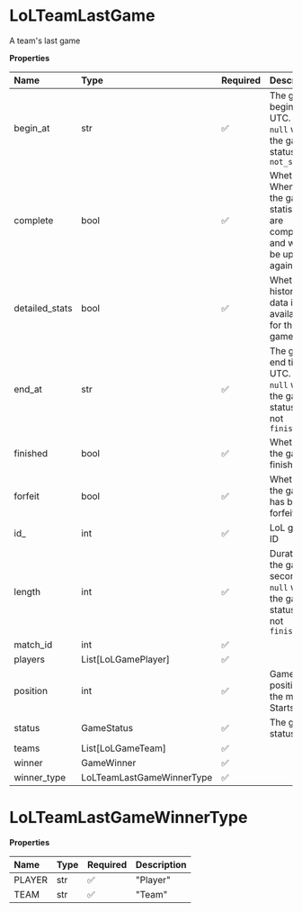 # LoLTeamLastGame

A team's last game

**Properties**

| Name           | Type                      | Required | Description                                                                         |
| :------------- | :------------------------ | :------- | :---------------------------------------------------------------------------------- |
| begin_at       | str                       | ✅       | The game begin time, UTC. <br/>`null` when the game status is `not_started`         |
| complete       | bool                      | ✅       | Whether When `true`, the game statistics are complete and will not be updated again |
| detailed_stats | bool                      | ✅       | Whether historical data is available for the game                                   |
| end_at         | str                       | ✅       | The game end time, UTC. <br/>`null` when the game status is not `finished`          |
| finished       | bool                      | ✅       | Whether the game is finished                                                        |
| forfeit        | bool                      | ✅       | Whether the game has been forfeited                                                 |
| id\_           | int                       | ✅       | LoL game ID                                                                         |
| length         | int                       | ✅       | Duration of the game in seconds. <br/>`null` when the game status is not `finished` |
| match_id       | int                       | ✅       |                                                                                     |
| players        | List[LoLGamePlayer]       | ✅       |                                                                                     |
| position       | int                       | ✅       | Game position in the match. Starts at 1                                             |
| status         | GameStatus                | ✅       | The game status                                                                     |
| teams          | List[LoLGameTeam]         | ✅       |                                                                                     |
| winner         | GameWinner                | ✅       |                                                                                     |
| winner_type    | LoLTeamLastGameWinnerType | ✅       |                                                                                     |

# LoLTeamLastGameWinnerType

**Properties**

| Name   | Type | Required | Description |
| :----- | :--- | :------- | :---------- |
| PLAYER | str  | ✅       | "Player"    |
| TEAM   | str  | ✅       | "Team"      |
